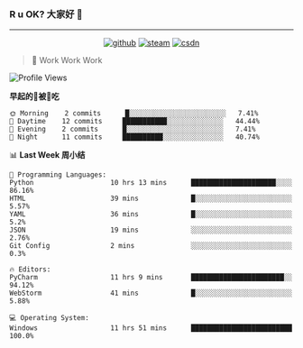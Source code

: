 ### R u OK? 大家好 👋

___

<p align="center">
  <a href="https://bigkjp97.github.io/"><img src="https://img.shields.io/badge/-GitPage-lightgrey" alt="github"></a>
  <a href="https://steamcommunity.com/id/bigkjp/"><img src="https://img.shields.io/badge/-Steam-black" alt="steam"></a>
  <a href="https://blog.csdn.net/qq_38986088"><img src="https://img.shields.io/badge/CSDN-cf000e" alt="csdn"></a>
</p>

> 🧟 Work Work Work

<!--START_SECTION:kjp readme-->
![Profile Views](http://img.shields.io/badge/Mi%20Amigos%E2%99%82%EF%B8%8F-7-ff69b4)

**早起的🐛被🐤吃** 

```text
🌞 Morning    2 commits      █░░░░░░░░░░░░░░░░░░░░░░░░   7.41% 
🌆 Daytime    12 commits     ███████████░░░░░░░░░░░░░░   44.44% 
🌃 Evening    2 commits      █░░░░░░░░░░░░░░░░░░░░░░░░   7.41% 
🌙 Night      11 commits     ██████████░░░░░░░░░░░░░░░   40.74%

```


📊 **Last Week 周小结** 

```text
💬 Programming Languages: 
Python                   10 hrs 13 mins      █████████████████████░░░░   86.16% 
HTML                     39 mins             █░░░░░░░░░░░░░░░░░░░░░░░░   5.57% 
YAML                     36 mins             █░░░░░░░░░░░░░░░░░░░░░░░░   5.2% 
JSON                     19 mins             ░░░░░░░░░░░░░░░░░░░░░░░░░   2.76% 
Git Config               2 mins              ░░░░░░░░░░░░░░░░░░░░░░░░░   0.3%

🔥 Editors: 
PyCharm                  11 hrs 9 mins       ███████████████████████░░   94.12% 
WebStorm                 41 mins             █░░░░░░░░░░░░░░░░░░░░░░░░   5.88%

💻 Operating System: 
Windows                  11 hrs 51 mins      █████████████████████████   100.0%

```


<!--END_SECTION:kjp readme-->

<!--
**bigkjp97/bigkjp97** is a ✨ _special_ ✨ repository because its `README.md` (this file) appears on your GitHub profile.

Here are some ideas to get you started:

- 🔭 I’m currently working on ...
- 🌱 I’m currently learning ...
- 👯 I’m looking to collaborate on ...
- 🤔 I’m looking for help with ...
- 💬 Ask me about ...
- 📫 How to reach me: ...
- 😄 Pronouns: ...
- ⚡ Fun fact: ... -->
